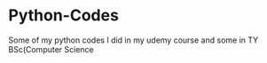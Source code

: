 # Python-Codes
Some of my python codes I did in my udemy course and some in TY BSc(Computer Science
